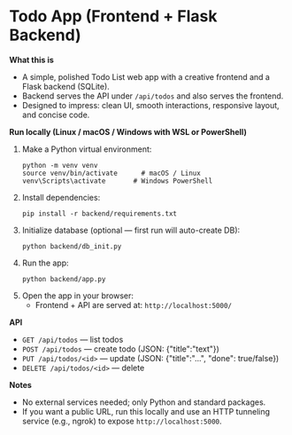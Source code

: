 # Todo App (Frontend + Flask Backend)

**What this is**
- A simple, polished Todo List web app with a creative frontend and a Flask backend (SQLite).
- Backend serves the API under `/api/todos` and also serves the frontend.
- Designed to impress: clean UI, smooth interactions, responsive layout, and concise code.

**Run locally (Linux / macOS / Windows with WSL or PowerShell)**
1. Make a Python virtual environment:
   ```
   python -m venv venv
   source venv/bin/activate      # macOS / Linux
   venv\Scripts\activate       # Windows PowerShell
   ```
2. Install dependencies:
   ```
   pip install -r backend/requirements.txt
   ```
3. Initialize database (optional — first run will auto-create DB):
   ```
   python backend/db_init.py
   ```
4. Run the app:
   ```
   python backend/app.py
   ```
5. Open the app in your browser:
   - Frontend + API are served at: `http://localhost:5000/`

**API**
- `GET /api/todos` — list todos
- `POST /api/todos` — create todo (JSON: {"title":"text"})
- `PUT /api/todos/<id>` — update (JSON: {"title":"...", "done": true/false})
- `DELETE /api/todos/<id>` — delete

**Notes**
- No external services needed; only Python and standard packages.
- If you want a public URL, run this locally and use an HTTP tunneling service (e.g., ngrok) to expose `http://localhost:5000`.
